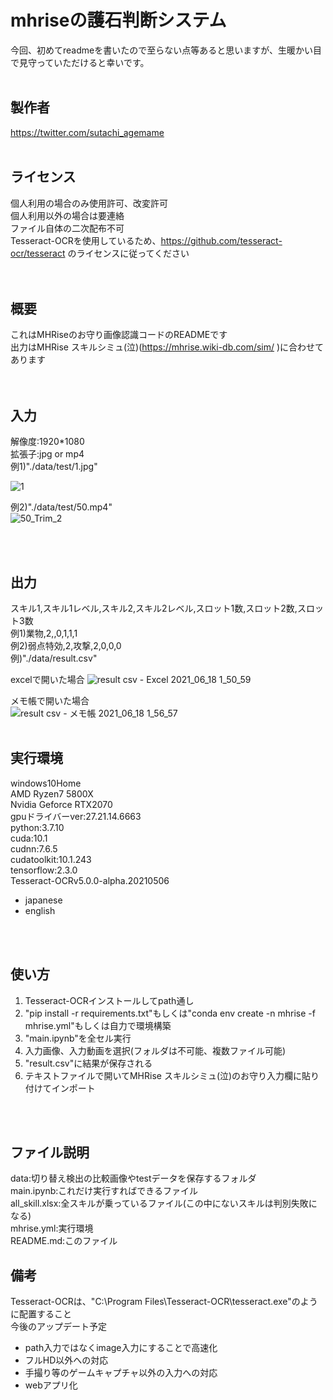 # mhriseの護石判断システム
今回、初めてreadmeを書いたので至らない点等あると思いますが、生暖かい目で見守っていただけると幸いです。
<br />
<br />


## 製作者
https://twitter.com/sutachi_agemame
<br />
<br />

## ライセンス
個人利用の場合のみ使用許可、改変許可  
個人利用以外の場合は要連絡  
ファイル自体の二次配布不可  
Tesseract-OCRを使用しているため、https://github.com/tesseract-ocr/tesseract
のライセンスに従ってください  
<br />
<br />

## 概要
これはMHRiseのお守り画像認識コードのREADMEです  
出力はMHRise スキルシミュ(泣)(https://mhrise.wiki-db.com/sim/
)に合わせてあります  
<br />
<br />

## 入力
解像度:1920*1080  
拡張子:jpg or mp4  
例1)"./data/test/1.jpg"  

![1](https://user-images.githubusercontent.com/52289901/122439107-502cdb00-cfd6-11eb-8871-03f68f1d3407.jpg)

例2)"./data/test/50.mp4"  
![50_Trim_2](https://user-images.githubusercontent.com/52289901/122443526-a734af00-cfda-11eb-9402-535279d8d230.gif)


<br />
<br />

## 出力
スキル1,スキル1レベル,スキル2,スキル2レベル,スロット1数,スロット2数,スロット3数  
例1)業物,2,,0,1,1,1  
例2)弱点特効,2,攻撃,2,0,0,0  
例)"./data/result.csv"  

excelで開いた場合
![result csv - Excel 2021_06_18 1_50_59](https://user-images.githubusercontent.com/52289901/122441610-a9960980-cfd8-11eb-94c8-54bc885ece2b.png)

メモ帳で開いた場合  
![result csv - メモ帳 2021_06_18 1_56_57](https://user-images.githubusercontent.com/52289901/122441649-b4509e80-cfd8-11eb-8eb5-be8394ea97da.png)
<br />
<br />

## 実行環境
windows10Home  
AMD Ryzen7 5800X  
Nvidia Geforce RTX2070  
gpuドライバーver:27.21.14.6663  
python:3.7.10  
cuda:10.1  
cudnn:7.6.5  
cudatoolkit:10.1.243  
tensorflow:2.3.0  
Tesseract-OCRv5.0.0-alpha.20210506  
- japanese  
- english  
<br />
<br />

## 使い方
1. Tesseract-OCRインストールしてpath通し  
2. "pip install -r requirements.txt"もしくは"conda env create -n mhrise -f mhrise.yml"もしくは自力で環境構築  
3. "main.ipynb"を全セル実行  
4. 入力画像、入力動画を選択(フォルダは不可能、複数ファイル可能)  
5. "result.csv"に結果が保存される  
6. テキストファイルで開いてMHRise スキルシミュ(泣)のお守り入力欄に貼り付けてインポート  
<br />
<br />

## ファイル説明
data:切り替え検出の比較画像やtestデータを保存するフォルダ  
main.ipynb:これだけ実行すればできるファイル  
all_skill.xlsx:全スキルが乗っているファイル(この中にないスキルは判別失敗になる)  
mhrise.yml:実行環境  
README.md:このファイル  

## 備考
Tesseract-OCRは、"C:\Program Files\Tesseract-OCR\tesseract.exe"のように配置すること  
今後のアップデート予定
- path入力ではなくimage入力にすることで高速化
- フルHD以外への対応
- 手撮り等のゲームキャプチャ以外の入力への対応
- webアプリ化